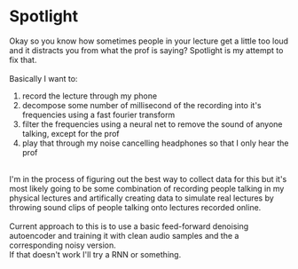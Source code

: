 # Spotlight

Okay so you know how sometimes people in your lecture get a little too loud and it distracts you from what the prof is saying?
Spotlight is my attempt to fix that. <br>
<br>
Basically I want to: <br>
1. record the lecture through my phone
2. decompose some number of millisecond of the recording into it's frequencies using a fast fourier transform
3. filter the frequencies using a neural net to remove the sound of anyone talking, except for the prof
4. play that through my noise cancelling headphones so that I only hear the prof <br>
<br>
I'm in the process of figuring out the best way to collect data for this but it's most likely going to be some combination of recording people talking in my physical lectures and artifically creating data to simulate real lectures by throwing sound clips of people talking onto lectures recorded online. <br>
<br>
Current approach to this is to use a basic feed-forward denoising autoencoder and training it with clean audio samples and the a corresponding noisy version. <br>
If that doesn't work I'll try a RNN or something.
